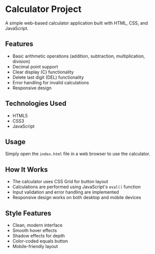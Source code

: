 # Calculator Project

A simple web-based calculator application built with HTML, CSS, and JavaScript.

## Features

- Basic arithmetic operations (addition, subtraction, multiplication, division)
- Decimal point support
- Clear display (C) functionality
- Delete last digit (DEL) functionality
- Error handling for invalid calculations
- Responsive design

## Technologies Used

- HTML5
- CSS3
- JavaScript

## Usage

Simply open the `index.html` file in a web browser to use the calculator.

## How It Works

- The calculator uses CSS Grid for button layout
- Calculations are performed using JavaScript's `eval()` function
- Input validation and error handling are implemented
- Responsive design works on both desktop and mobile devices

## Style Features

- Clean, modern interface
- Smooth hover effects
- Shadow effects for depth
- Color-coded equals button
- Mobile-friendly layout